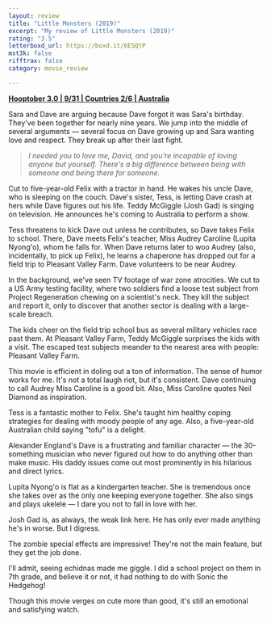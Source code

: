 ```yaml
---
layout: review
title: "Little Monsters (2019)"
excerpt: "My review of Little Monsters (2019)"
rating: "3.5"
letterboxd_url: https://boxd.it/6ESQtP
mst3k: false
rifftrax: false
category: movie_review

---
```


<b><a href="https://boxd.it/pRNoI/detail">Hooptober 3.0 | 9/31 | Countries 2/6 | Australia</a></b>

Sara and Dave are arguing because Dave forgot it was Sara's birthday. They've been together for nearly nine years. We jump into the middle of several arguments — several focus on Dave growing up and Sara wanting love and respect. They break up after their last fight.

<blockquote><i>I needed you to love me, David, and you're incapable of loving anyone but yourself. There's a big difference between being with someone and being there for someone.</i></blockquote>

Cut to five-year-old Felix with a tractor in hand. He wakes his uncle Dave, who is sleeping on the couch. Dave's sister, Tess, is letting Dave crash at hers while Dave figures out his life. Teddy McGiggle (Josh Gad) is singing on television. He announces he's coming to Australia to perform a show.

Tess threatens to kick Dave out unless he contributes, so Dave takes Felix to school. There, Dave meets Felix's teacher, Miss Audrey Caroline (Lupita Nyong'o), whom he falls for. When Dave returns later to woo Audrey (also, incidentally, to pick up Felix), he learns a chaperone has dropped out for a field trip to Pleasant Valley Farm. Dave volunteers to be near Audrey.

In the background, we've seen TV footage of war zone atrocities. We cut to a US Army testing facility, where two soldiers find a loose test subject from Project Regeneration chewing on a scientist's neck. They kill the subject and report it, only to discover that another sector is dealing with a large-scale breach.

The kids cheer on the field trip school bus as several military vehicles race past them. At Pleasant Valley Farm, Teddy McGiggle surprises the kids with a visit. The escaped test subjects meander to the nearest area with people: Pleasant Valley Farm. 

This movie is efficient in doling out a ton of information. The sense of humor works for me. It's not a total laugh riot, but it's consistent. Dave continuing to call Audrey Miss Caroline is a good bit. Also, Miss Caroline quotes Neil Diamond as inspiration.

Tess is a fantastic mother to Felix. She's taught him healthy coping strategies for dealing with moody people of any age. Also, a five-year-old Australian child saying "tofu" is a delight.

Alexander England's Dave is a frustrating and familiar character — the 30-something musician who never figured out how to do anything other than make music. His daddy issues come out most prominently in his hilarious and direct lyrics.

Lupita Nyong'o is flat as a kindergarten teacher. She is tremendous once she takes over as the only one keeping everyone together. She also sings and plays ukelele — I dare you not to fall in love with her.

Josh Gad is, as always, the weak link here. He has only ever made anything he's in worse. But I digress.

The zombie special effects are impressive! They're not the main feature, but they get the job done.

I'll admit, seeing echidnas made me giggle. I did a school project on them in 7th grade, and believe it or not, it had nothing to do with Sonic the Hedgehog!

Though this movie verges on cute more than good, it's still an emotional and satisfying watch.